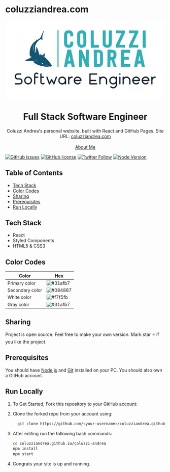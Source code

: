 # coluzziandrea.com

![Coluzzi Andrea Logo](/coluzzi-andrea/public/logo_white_background.jpg)

<p align="center">
  <h1 align="center">Full Stack Software Engineer</h1>

  <p align="center">
    Coluzzi Andrea's personal website, built with React and GitHub Pages. Site URL: 
    <a href="https://www.coluzziandrea.com/">coluzziandrea.com</a>
    <br />
    <br />
    <a href="https://github.com/coluzziandrea">About Me</a>
  </p>
</p>

[![GitHub issues](https://img.shields.io/github/issues/coluzziandrea/coluzziandrea.github.io?color=31afb7&style=for-the-badge)](https://github.com/coluzziandrea/coluzziandrea.github.io/issues)
[![GitHub license](https://img.shields.io/github/license/coluzziandrea/coluzziandrea.github.io?color=31afb7&style=for-the-badge)](https://github.com/coluzziandrea/coluzziandrea.github.io/blob/master/LICENSE.MD)
[![Twitter Follow](https://img.shields.io/twitter/follow/acidevil94?color=31afb7&logo=twitter&logoColor=ffffff&style=for-the-badge)](https://twitter.com/acidevil94)
[![Node Version](https://img.shields.io/static/v1?label=Node&message=v16.16.0&color=31afb7&style=for-the-badge)](https://nodejs.org)

## Table of Contents

- [Tech Stack](#tech-stack-)
- [Color Codes](#color-codes-)
- [Sharing](#sharing-)
- [Prerequisites](#prerequisites-)
- [Run Locally](#run-locally-)

## Tech Stack

- React
- Styled Components
- HTML5 & CSS3

## Color Codes

| Color           | Hex                                                        |
| --------------- | ---------------------------------------------------------- |
| Primary color   | ![#31afb7](https://img.shields.io/badge/-%2331afb7-31afb7) |
| Secondary color | ![#084887](https://img.shields.io/badge/-%23084887-084887) |
| White color     | ![#f7f5fb](https://img.shields.io/badge/-%23f7f5fb-f7f5fb) |
| Gray color      | ![#31afb7](https://img.shields.io/badge/-%23495057-495057) |

## Sharing

Project is open source. Feel free to make your own version. Mark star ⭐ if you like the project.

## Prerequisites

You should have [Node.js](https://nodejs.org/en/) and [Git](https://git-scm.com/) installed on your PC. You should also own a GitHub account.

## Run Locally

1. To Get Started, Fork this repository to your GitHub account:
2. Clone the forked repo from your account using:

   ```bash
     git clone https://github.com/<your-username>/coluzziandrea.github.io.git
   ```

3. After editing run the following bash commands:

   ```bash
   cd coluzziandrea.github.io/coluzzi-andrea
   npm install
   npm start
   ```

4. Congrats your site is up and running.
